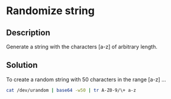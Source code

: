 # Randomize string

## Description

Generate a string with the characters [a-z] of arbitrary length.

## Solution

To create a random string with 50 characters in the range [a-z] ...

```bash
cat /dev/urandom | base64 -w50 | tr A-Z0-9/\+ a-z
```
